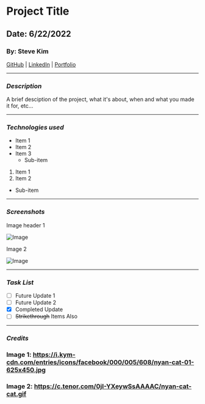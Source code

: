 # Project Title

## Date: 6/22/2022

### By: Steve Kim

[GitHub](https://github.com/Skim1571?tab=repositories) | [LinkedIn](https://www.linkedin.com/in/steve-kim-b641541b/) | [Portfolio]()

---

### **_Description_**

A brief desciption of the project, what it's about, when and what you made it for, etc...

---

### **_Technologies used_**

- Item 1
- Item 2
- Item 3
  - Sub-item

1. Item 1
2. Item 2

- Sub-item

---

### **_Screenshots_**

Image header 1

![Image](https://i.kym-cdn.com/entries/icons/facebook/000/005/608/nyan-cat-01-625x450.jpg)

Image 2

![Image](https://c.tenor.com/0jI-YXeywSsAAAAC/nyan-cat-cat.gif)

---

### **_Task List_**

- [ ] Future Update 1
- [ ] Future Update 2
- [x] Completed Update
- [ ] ~~Strikethrough~~ Items Also

---

### **_Credits_**

### Image 1: https://i.kym-cdn.com/entries/icons/facebook/000/005/608/nyan-cat-01-625x450.jpg

### Image 2: https://c.tenor.com/0jI-YXeywSsAAAAC/nyan-cat-cat.gif
